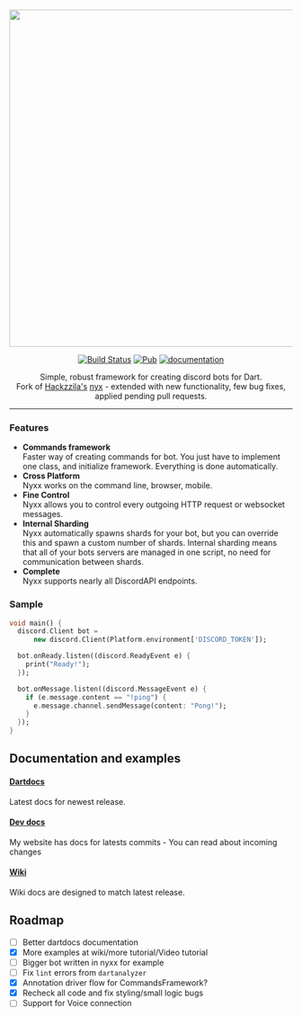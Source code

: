 <div align="center">
<br />
<p> <img width="600" src="https://l7ssha.pl/nyxx0.png" />
<br />

[![Build Status](https://travis-ci.org/l7ssha/nyxx.svg?branch=master)](https://travis-ci.org/l7ssha/nyxx)
[![Pub](https://img.shields.io/pub/v/nyxx.svg)](https://pub.dartlang.org/packages/nyxx)
[![documentation](https://img.shields.io/badge/Documentation-nyxx-yellow.svg)](https://www.dartdocs.org/documentation/nyxx/latest/)

Simple, robust framework for creating discord bots for Dart. <br />
Fork of [Hackzzila's](https://github.com/Hackzzila) [nyx](https://github.com/Hackzzila/nyx) - extended with new functionality, few bug fixes, applied pending pull requests.

<hr />

</div>

### Features

- **Commands framework** <br>
  Faster way of creating commands for bot. You just  have to implement one class, and initialize framework. Everything is done automatically. 
- **Cross Platform** <br>
  Nyxx works on the command line, browser, mobile.
- **Fine Control** <br>
  Nyxx allows you to control every outgoing HTTP request or websocket messages.
- **Internal Sharding** <br>
  Nyxx automatically spawns shards for your bot, but you can override this and spawn a custom number of shards. Internal sharding means that all of your bots servers are managed in one script, no need for communication between shards.
- **Complete** <br>
  Nyxx supports nearly all DiscordAPI endpoints.

### Sample

``` dart
void main() {
  discord.Client bot =
      new discord.Client(Platform.environment['DISCORD_TOKEN']);

  bot.onReady.listen((discord.ReadyEvent e) {
    print("Ready!");
  });

  bot.onMessage.listen((discord.MessageEvent e) {
    if (e.message.content == "!ping") {
      e.message.channel.sendMessage(content: "Pong!");
    }
  });
}
```

## Documentation and examples

#### [Dartdocs](https://www.dartdocs.org/documentation/nyxx/latest/)
Latest docs for newest release.

#### [Dev docs](https://l7ssha.pl/nyxx)
My website has docs for latests commits - You can read about incoming changes

#### [Wiki](https://github.com/l7ssha/nyxx/wiki)
Wiki docs are designed to match latest release.

## Roadmap
 - [ ] Better dartdocs documentation
 - [x] More examples at wiki/more tutorial/Video tutorial 
 - [ ] Bigger bot written in nyxx for example
 - [ ] Fix `lint` errors from `dartanalyzer`
 - [x] Annotation driver flow for CommandsFramework?
 - [x] Recheck all code and fix styling/small logic bugs
 - [ ] Support for Voice connection

